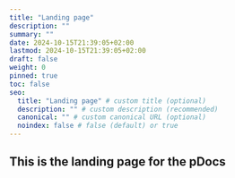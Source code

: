 ```yaml
---
title: "Landing page"
description: ""
summary: ""
date: 2024-10-15T21:39:05+02:00
lastmod: 2024-10-15T21:39:05+02:00
draft: false
weight: 0
pinned: true
toc: false
seo:
  title: "Landing page" # custom title (optional)
  description: "" # custom description (recommended)
  canonical: "" # custom canonical URL (optional)
  noindex: false # false (default) or true
---
```


## This is the landing page for the pDocs
